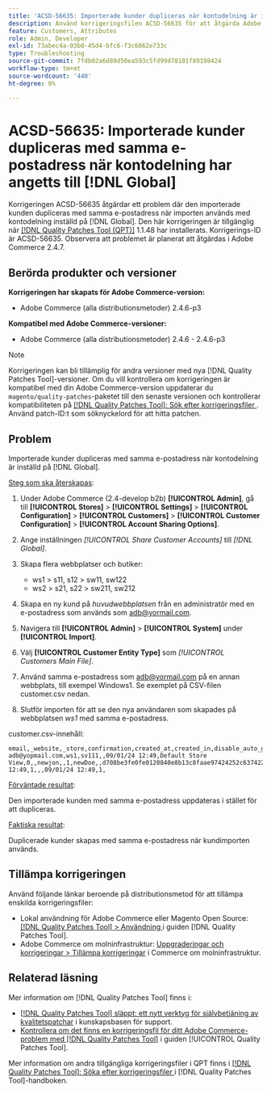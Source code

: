 ```yaml
---
title: 'ACSD-56635: Importerade kunder dupliceras när kontodelning är inställd på  [!DNL Global]'
description: Använd korrigeringsfilen ACSD-56635 för att åtgärda Adobe Commerce-problemet där den importerade kunden dupliceras med samma e-postadress när importen används med kontodelning inställd på  [!DNL Global].
feature: Customers, Attributes
role: Admin, Developer
exl-id: 73abec4a-03b0-45d4-bfc6-f3c6862e733c
type: Troubleshooting
source-git-commit: 7fdb02a6d89d50ea593c5fd99d78101f89198424
workflow-type: tm+mt
source-wordcount: '440'
ht-degree: 0%

---
```


# ACSD-56635: Importerade kunder dupliceras med samma e-postadress när kontodelning har angetts till [!DNL Global]

Korrigeringen ACSD-56635 åtgärdar ett problem där den importerade kunden dupliceras med samma e-postadress när importen används med kontodelning inställd på [!DNL Global]. Den här korrigeringen är tillgänglig när [[!DNL Quality Patches Tool (QPT)]](https://experienceleague.adobe.com/sv/docs/commerce-operations/tools/quality-patches-tool/quality-patches-tool-to-self-serve-quality-patches) 1.1.48 har installerats. Korrigerings-ID är ACSD-56635. Observera att problemet är planerat att åtgärdas i Adobe Commerce 2.4.7.

## Berörda produkter och versioner

**Korrigeringen har skapats för Adobe Commerce-version:**

* Adobe Commerce (alla distributionsmetoder) 2.4.6-p3

**Kompatibel med Adobe Commerce-versioner:**

* Adobe Commerce (alla distributionsmetoder) 2.4.6 - 2.4.6-p3

>[!NOTE]
>
>Korrigeringen kan bli tillämplig för andra versioner med nya [!DNL Quality Patches Tool]-versioner. Om du vill kontrollera om korrigeringen är kompatibel med din Adobe Commerce-version uppdaterar du `magento/quality-patches`-paketet till den senaste versionen och kontrollerar kompatibiliteten på [[!DNL Quality Patches Tool]: Sök efter korrigeringsfiler ](https://experienceleague.adobe.com/tools/commerce-quality-patches/index.html?lang=sv-SE). Använd patch-ID:t som söknyckelord för att hitta patchen.

## Problem

Importerade kunder dupliceras med samma e-postadress när kontodelning är inställd på [!DNL Global].

<u>Steg som ska återskapas</u>:

1. Under Adobe Commerce (2.4-develop b2b) **[!UICONTROL Admin]**, gå till **[!UICONTROL Stores]** > **[!UICONTROL Settings]** > **[!UICONTROL Configuration]** > **[!UICONTROL Customers]** > **[!UICONTROL Customer Configuration]** > **[!UICONTROL Account Sharing Options]**.
1. Ange inställningen *[!UICONTROL Share Customer Accounts]* till *[!DNL Global]*.
1. Skapa flera webbplatser och butiker:

   * ws1 > s11, s12 > sw11, sw122
   * ws2 > s21, s22 > sw211, sw212

1. Skapa en ny kund på *huvudwebbplatsen* från en administratör med en e-postadress som används som <adb@yormail.com>.
1. Navigera till **[!UICONTROL Admin]** > **[!UICONTROL System]** under **[!UICONTROL Import]**.
1. Välj **[!UICONTROL Customer Entity Type]** som *[!UICONTROL Customers Main File]*.
1. Använd samma e-postadress som <adb@yormail.com> på en annan webbplats, till exempel Windows1. Se exemplet på CSV-filen customer.csv nedan.
1. Slutför importen för att se den nya användaren som skapades på webbplatsen *ws1* med samma e-postadress.

customer.csv-innehåll:

```
email,_website,_store,confirmation,created_at,created_in,disable_auto_group_change,dob,firstname,gender,group_id,lastname,middlename,password_hash,prefix,rp_token,rp_token_created_at,store_id,suffix,taxvat,updated_at,website_id,password
adb@yopmail.com,ws1,sv111,,09/01/24 12:49,Default Store View,0,,newjon,,1,newDoe,,d708be3fe0fe0120840e8b13c8faae97424252c6374227ff59c05814f1aecd79:mgLqkqgTwLPLlCljzvF8hp67fNOOvOZb:1,,07e71459c137f4da15292134ff459cba,30/10/15 12:49,1,,,09/01/24 12:49,1,
```

<u>Förväntade resultat</u>:

Den importerade kunden med samma e-postadress uppdateras i stället för att dupliceras.

<u>Faktiska resultat</u>:

Duplicerade kunder skapas med samma e-postadress när kundimporten används.

## Tillämpa korrigeringen

Använd följande länkar beroende på distributionsmetod för att tillämpa enskilda korrigeringsfiler:

* Lokal användning för Adobe Commerce eller Magento Open Source: [[!DNL Quality Patches Tool] > Användning ](/help/tools/quality-patches-tool/usage.md) i guiden [!DNL Quality Patches Tool].
* Adobe Commerce om molninfrastruktur: [Uppgraderingar och korrigeringar > Tillämpa korrigeringar](https://experienceleague.adobe.com/docs/commerce-cloud-service/user-guide/develop/upgrade/apply-patches.html?lang=sv-SE) i Commerce om molninfrastruktur.

## Relaterad läsning

Mer information om [!DNL Quality Patches Tool] finns i:

* [[!DNL Quality Patches Tool] släppt: ett nytt verktyg för självbetjäning av kvalitetspatchar](https://experienceleague.adobe.com/sv/docs/commerce-operations/tools/quality-patches-tool/quality-patches-tool-to-self-serve-quality-patches) i kunskapsbasen för support.
* [Kontrollera om det finns en korrigeringsfil för ditt Adobe Commerce-problem med  [!DNL Quality Patches Tool]](/help/tools/quality-patches-tool/patches-available-in-qpt/check-patch-for-magento-issue-with-magento-quality-patches.md) i guiden [!UICONTROL Quality Patches Tool].


Mer information om andra tillgängliga korrigeringsfiler i QPT finns i [[!DNL Quality Patches Tool]: Söka efter korrigeringsfiler ](https://experienceleague.adobe.com/tools/commerce-quality-patches/index.html?lang=sv-SE) i [!DNL Quality Patches Tool]-handboken.
